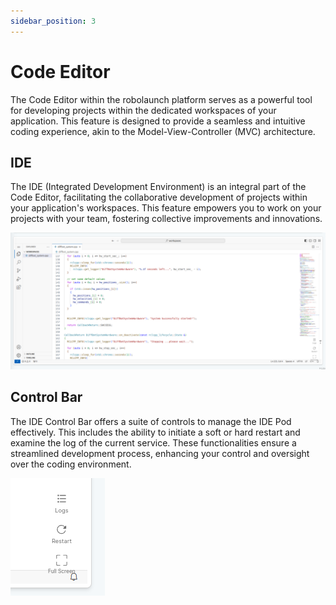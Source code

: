 ```yaml
---
sidebar_position: 3
---
```


# Code Editor

The Code Editor within the robolaunch platform serves as a powerful tool for developing projects within the dedicated workspaces of your application. This feature is designed to provide a seamless and intuitive coding experience, akin to the Model-View-Controller (MVC) architecture.

## IDE
The IDE (Integrated Development Environment) is an integral part of the Code Editor, facilitating the collaborative development of projects within your application's workspaces. This feature empowers you to work on your projects with your team, fostering collective improvements and innovations.

![Code editor allows you to develop your projects in workspaces in your application. It is no different from MVC.](./img/code-editor.png)

## Control Bar
The IDE Control Bar offers a suite of controls to manage the IDE Pod effectively. This includes the ability to initiate a soft or hard restart and examine the log of the current service. These functionalities ensure a streamlined development process, enhancing your control and oversight over the coding environment.

![Control Bar](./img/code-editor-bar.png)

